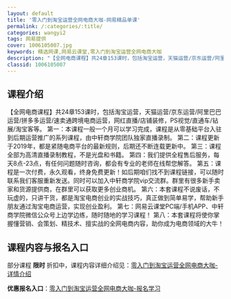 ```yaml
---
layout: default
title: '零入门到淘宝运营全网电商大咖-网易精品单课'
permalink: /:categories/:title/
categories: wangyi2
tags: 网易提供
cover: 1006105007.jpg
keywords: 精选网课,网易云课堂,零入门到淘宝运营全网电商大咖
description: "【全网电商课程】共24章153课时，包括淘宝运营，天猫运营/京东运营/阿里巴巴运营/拼多多运营/速卖通跨境电商运营，网红直播/店铺装修，PS视觉/直通车/钻展/淘宝客等。第一：本课程一般一个"
classid: 1006105007
---
```


## 课程介绍

【全网电商课程】共24章153课时，包括淘宝运营，天猫运营/京东运营/阿里巴巴运营/拼多多运营/速卖通跨境电商运营，网红直播/店铺装修，PS视觉/直通车/钻展/淘宝客等。
第一：本课程一般一个月可以学习完成，课程是从零基础平台入驻到后期运营推广的系列课程，由中轩商学院团队独家直播录制。
第二：课程更新于2019年，都是紧随电商平台的最新规则，后期还不断连载更新中。
第三：课程全部为高清直播录制教程，不是光盘和书籍。
第四：我们提供全程售后服务，每天8点-23点，有任何问题随时咨询，都会有专业的老师在线帮您解答。
第五：课程是一次付费，永久观看，终身免费更新！如后期咱们找不到课程链接，可以随时联系我们客服重新发送。同时可以加入中轩商学院vip交流群。群里有很多新手卖家和货源提供商，在群里可以获取更多创业商机。
第六：本套课程不说废话，不玩虚的，只讲干货，都是淘宝电商创业的实战技巧，真正做到简单易学，帮助新手朋友通过淘宝电商运营，实现创业盈利。
第七：网易云课堂PC端/手机APP、中轩商学院微信公众号上边学边练，随时随地的学习课程！
第八：本套课程将使你掌握懂营销、会策划、精技术、擅实战的全网电商内容，助你成为电商领域的大牛！

## 课程内容与报名入口

部分课程 **限时** 折扣中，课程内容详细介绍见：[零入门到淘宝运营全网电商大咖-详情介绍](https://study.163.com/course/introduction/1006105007.htm?share=1&shareId=1025206652&utm_campaign=share&utm_medium=iphoneShare&utm_source=&utm_u=1025206652)

**优惠报名入口**：[零入门到淘宝运营全网电商大咖-报名学习](https://study.163.com/course/introduction/1006105007.htm?share=1&shareId=1025206652&utm_campaign=share&utm_medium=iphoneShare&utm_source=&utm_u=1025206652)

